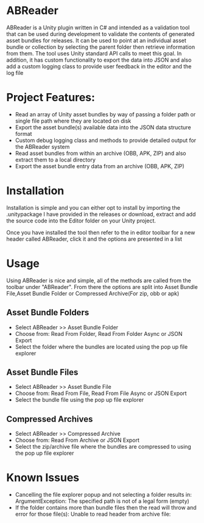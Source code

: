 # ABReader
ABReader is a Unity plugin written in C# and intended as a validation tool that can be used during development to validate the contents of generated asset bundles for releases. It
can be used to point at an individual asset bundle or collection by selecting the parent folder then retrieve information from them. The tool uses Unity standard API calls to meet this goal. In addition, it has custom functionality to export the data into JSON and also add a custom logging class to provide user feedback in the editor and the log file

# Project Features:
- Read an array of Unity asset bundles by way of passing a folder path or single file path where they are
located on disk
- Export the asset bundle(s) available data into the JSON data structure format
- Custom debug logging class and methods to provide detailed output for the ABReader system
- Read asset bundles from within an archive (OBB, APK, ZIP) and also extract them to a local directory
- Export the asset bundle entry data from an archive (OBB, APK, ZIP)

# Installation
Installation is simple and you can either opt to install by importing the .unitypackage I have provided in the releases or download, extract and add the source code into the Editor folder on your Unity project.

Once you have installed the tool then refer to the in editor toolbar for a new header called ABReader, click it and the options are presented in a list

# Usage
Using ABReader is nice and simple, all of the methods are called from the toolbar under "ABReader". From there the options are split into Asset Bundle File,Asset Bundle Folder or Compressed Archive(For zip, obb or apk)

## Asset Bundle Folders
- Select ABReader >> Asset Bundle Folder
- Choose from: Read From Folder, Read From Folder Async or JSON Export
- Select the folder where the bundles are located using the pop up file explorer

## Asset Bundle Files
- Select ABReader >> Asset Bundle File
- Choose from: Read From File, Read From File Async or JSON Export
- Select the bundle file using the pop up file explorer

## Compressed Archives
- Select ABReader >> Compressed Archive
- Choose from: Read From Archive or JSON Export
- Select the zip/archive file where the bundles are compressed to using the pop up file explorer

# Known Issues
- Cancelling the file explorer popup and not selecting a folder results in: ArgumentException: The specified path is not of a legal form (empty)
- If the folder contains more than bundle files then the read will throw and error for those file(s): Unable to read header from archive file:<UNKNOWN FILE>
